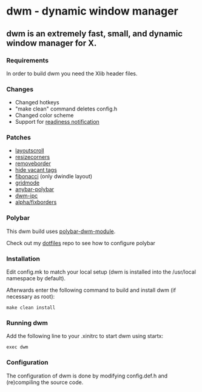 # dwm - dynamic window manager
## dwm is an extremely fast, small, and dynamic window manager for X.


### Requirements

In order to build dwm you need the Xlib header files.

### Changes

* Changed hotkeys
* "make clean" command deletes config.h
* Changed color scheme
* Support for [readiness notification](https://skarnet.org/software/s6/notifywhenup.html)

### Patches

* [layoutscroll](https://dwm.suckless.org/patches/layoutscroll/)
* [resizecorners](https://dwm.suckless.org/patches/resizecorners/)
* [removeborder](https://dwm.suckless.org/patches/removeborder/)
* [hide vacant tags](https://dwm.suckless.org/patches/hide_vacant_tags/)
* [fibonacci](https://dwm.suckless.org/patches/fibonacci/) (only dwindle layout)
* [gridmode](https://dwm.suckless.org/patches/gridmode/)
* [anybar-polybar](https://github.com/mihirlad55/dwm-anybar)
* [dwm-ipc](https://github.com/mihirlad55/dwm-ipc)
* [alpha/fixborders](https://dwm.suckless.org/patches/alpha/)

### Polybar

This dwm build uses [polybar-dwm-module](https://github.com/mihirlad55/polybar-dwm-module).

Check out my [dotfiles](https://github.com/Senderman/dotfiles/tree/master/polybar/.config/polybar) repo to see how to configure polybar


### Installation

Edit config.mk to match your local setup (dwm is installed into
the /usr/local namespace by default).

Afterwards enter the following command to build and install dwm (if
necessary as root):

`make clean install`


### Running dwm

Add the following line to your .xinitrc to start dwm using startx:

`exec dwm`

### Configuration

The configuration of dwm is done by modifying config.def.h
and (re)compiling the source code.
